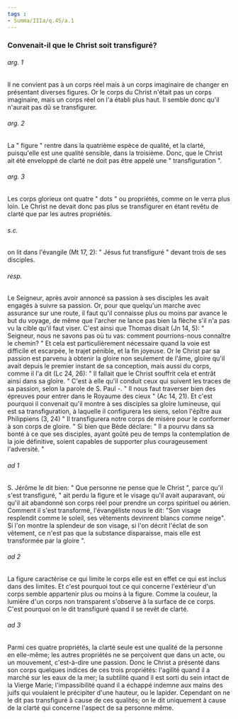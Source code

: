```yaml
---
tags : 
- Summa/IIIa/q.45/a.1
---
```


### Convenait-il que le Christ soit transfiguré?

###### arg. 1
Il ne convient pas à un corps réel mais à un corps imaginaire de changer en présentant diverses figures. Or le corps du Christ n'était pas un corps imaginaire, mais un corps réel on l'a établi plus haut. Il semble donc qu'il n'aurait pas dû se transfigurer. 

###### arg. 2
La " figure " rentre dans la quatrième espèce de qualité, et la clarté, puisqu'elle est une qualité sensible, dans la troisième. Donc, que le Christ ait été enveloppé de clarté ne doit pas être appelé une " transfiguration ". 

###### arg. 3
Les corps glorieux ont quatre " dots " ou propriétés, comme on le verra plus loin. Le Christ ne devait donc pas plus se transfigurer en étant revêtu de clarté que par les autres propriétés. 

###### s.c.
on lit dans l'évangile (Mt 17, 2): " Jésus fut transfiguré " devant trois de ses disciples. 

###### resp.
Le Seigneur, après avoir annoncé sa passion à ses disciples les avait engagés à suivre sa passion. Or, pour que quelqu'un marche avec assurance sur une route, il faut qu'il connaisse plus ou moins par avance le but du voyage, de même que l'archer ne lance pas bien la flèche s'il n'a pas vu la cible qu'il faut viser. C'est ainsi que Thomas disait (Jn 14, 5): " Seigneur, nous ne savons pas où tu vas: comment pourrions-nous connaître le chemin? " Et cela est particulièrement nécessaire quand la voie est difficile et escarpée, le trajet pénible, et la fin joyeuse. Or le Christ par sa passion est parvenu à obtenir la gloire non seulement de l'âme, gloire qu'il avait depuis le premier instant de sa conception, mais aussi du corps, comme il l'a dit (Lc 24, 26): " Il fallait que le Christ souffrit cela et entrât ainsi dans sa gloire. " C'est à elle qu'il conduit ceux qui suivent les traces de sa passion, selon la parole de S. Paul -. " Il nous faut traverser bien des épreuves pour entrer dans le Royaume des cieux " (Ac 14, 21). Et c'est pourquoi il convenait qu'il montre à ses disciples sa gloire lumineuse, qui est sa transfiguration, à laquelle il configurera les siens, selon l'épître aux Philippiens (3, 24) " Il transfigurera notre corps de misère pour le conformer à son corps de gloire. " Si bien que Bède déclare: " Il a pourvu dans sa bonté à ce que ses disciples, ayant goûté peu de temps la contemplation de la joie définitive, soient capables de supporter plus courageusement l'adversité. " 

###### ad 1
S. Jérôme le dit bien: " Que personne ne pense que le Christ ", parce qu'il s'est transfiguré, " ait perdu la figure et le visage qu'il avait auparavant, où qu'il ait abandonné son corps réel pour prendre un corps spirituel ou aérien. Comment il s'est transformé, l'évangéliste nous le dit: "Son visage resplendit comme le soleil, ses vêtements devinrent blancs comme neige". Si l'on montre la splendeur de son visage, si l'on décrit l'éclat de son vêtement, ce n'est pas que la substance disparaisse, mais elle est transformée par la gloire ". 

###### ad 2
La figure caractérise ce qui limite le corps elle est en effet ce qui est inclus dans des limites. Et c'est pourquoi tout ce qui concerne l'extérieur d'un corps semble appartenir plus ou moins à la figure. Comme la couleur, la lumière d'un corps non transparent s'observe à la surface de ce corps. C'est pourquoi on le dit transfiguré quand il se revêt de clarté. 

###### ad 3
Parmi ces quatre propriétés, la clarté seule est une qualité de la personne en elle-même; les autres propriétés ne se perçoivent que dans un acte, ou un mouvement, c'est-à-dire une passion. Donc le Christ a présenté dans son corps quelques indices de ces trois propriétés: l'agilité quand il a marché sur les eaux de la mer; la subtilité quand il est sorti du sein intact de la Vierge Marie; l'impassibilité quand il a échappé indemne aux mains des juifs qui voulaient le précipiter d'une hauteur, ou le lapider. Cependant on ne le dit pas transfiguré à cause de ces qualités; on le dit uniquement à cause de la clarté qui concerne l'aspect de sa personne même. 

